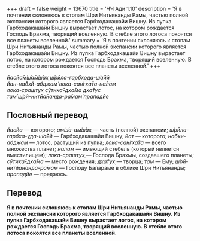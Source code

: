 +++
draft = false
weight = 13670
title = 'ЧЧ Ади 1.10'
description = 'Я в почтении склоняюсь к стопам Шри Нитьянанды Рамы, частью полной экспансии которого является Гарбходакашайи Вишну. Из пупка Гарбходакашайи Вишну вырастает лотос, на котором рождается Господь Брахма, творящий вселенную. В стебле этого лотоса покоятся все планеты вселенной.'
summary = 'Я в почтении склоняюсь к стопам Шри Нитьянанды Рамы, частью полной экспансии которого является Гарбходакашайи Вишну. Из пупка Гарбходакашайи Вишну вырастает лотос, на котором рождается Господь Брахма, творящий вселенную. В стебле этого лотоса покоятся все планеты вселенной.'
+++

_йасйа̄м̇ш́а̄м̇ш́ах̣ ш́рӣла-гарбхода-ш́а̄йӣ  
йан-на̄бхй-абджам̇ лока-сан̇гха̄та-на̄лам  
лока-срашт̣ух̣ сӯтика̄-дха̄ма дха̄тус  
там̇ ш́рӣ-нитйа̄нанда-ра̄мам̇ прападйе_

## Пословный перевод

_йасйа_ — которого; _ам̇ш́а_\-_ам̇ш́ах̣_ — часть (полной) экспансии; _ш́рӣла_\-_гарбха_\-_уда_\-_ш́а̄йӣ_ — Гарбходакашайи Вишну; _йат_ — которого; _на̄бхи_\-_абджам_ — лотос, растущий из пупка; _лока_\-_сан̇гха̄та_ — всего множества планет; _на̄лам_ — имеющий стебель (который является вместилищем); _лока_\-_срашт̣ух̣_ — Господа Брахмы, создавшего планеты; _сӯтика̄_\-_дха̄ма_ — место рождения; _дха̄тух̣_ — творца; _там_ — Ему; _ш́рӣ_\-_нитйа̄нанда_\-_ра̄мам_ — Господу Балараме в облике Шри Нитьянанды; _прападйе_ — предаюсь.

## Перевод

**Я в почтении склоняюсь к стопам Шри Нитьянанды Рамы, частью полной экспансии которого является Гарбходакашайи Вишну. Из пупка Гарбходакашайи Вишну вырастает лотос, на котором рождается Господь Брахма, творящий вселенную. В стебле этого лотоса покоятся все планеты вселенной.**
